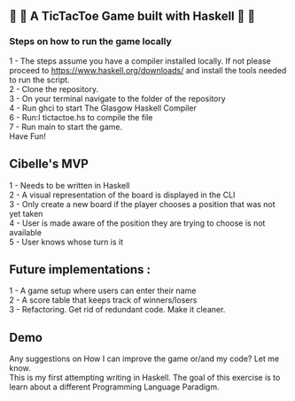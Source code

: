 ## 👾 👾 A TicTacToe Game built with Haskell 👾 👾

### Steps on how to run the game locally
1 - The steps assume you have a compiler installed locally. If not please proceed to https://www.haskell.org/downloads/ and install the tools needed to run the script. <br/>
2 - Clone the repository. <br/>
3 - On your terminal navigate to the folder of the repository <br/>
4 - Run ghci to start The Glasgow Haskell Compiler <br/>
6 - Run:l tictactoe.hs to compile the file <br/>
7 - Run main to start the game. <br/>
Have Fun!<br/>

## Cibelle's MVP
1 - Needs to be written in Haskell <br/> 
2 - A visual representation of the board is displayed in the CLI <br/>
3 - Only create a new board if the player chooses a position that was not yet taken <br/>
4 - User is made aware of the position they are trying to choose is not available <br/>
5 - User knows whose turn is it<br/>

## Future implementations :
1 - A game setup where users can enter their name <br/>
2 - A score table that keeps track of winners/losers<br/> 
3 - Refactoring. Get rid of redundant code. Make it cleaner.<br/> 

## Demo
Any suggestions on How I can improve the game or/and my code? Let me know. <br/> 
This is my first attempting writing in Haskell. The goal of this exercise is to learn about a different Programming Language Paradigm. <br/>
